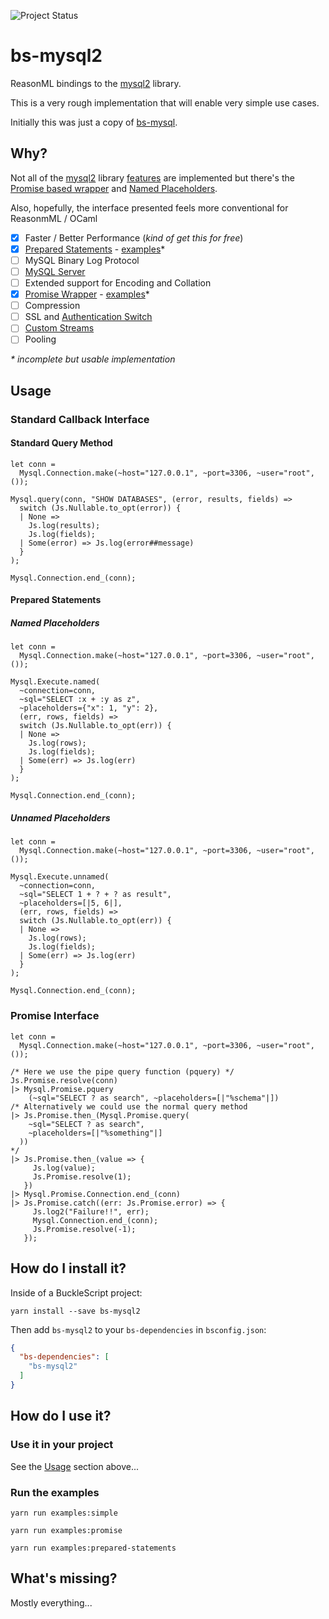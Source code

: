 ![Project Status](https://img.shields.io/badge/status-alpha-red.svg)

# bs-mysql2
ReasonML bindings to the [mysql2][mysql2] library.

This is a very rough implementation that will enable very simple use cases.

Initially this was just a copy of [bs-mysql][bs-mysql].

## Why?

Not all of the [mysql2] library [features][mysql2-features] are implemented but
there's the [Promise based wrapper](#promise-interface) and
[Named Placeholders](#named-placeholders).

Also, hopefully, the interface presented feels more conventional
for ReasonmML / OCaml


 - [x] Faster / Better Performance (_kind of get this for free_)
 - [x] [Prepared Statements][mysql2-prepared-statements] - [examples](#prepared-statements)*
 - [ ] MySQL Binary Log Protocol
 - [ ] [MySQL Server][mysql2-server]
 - [ ] Extended support for Encoding and Collation
 - [x] [Promise Wrapper][mysql2-promise] - [examples](#promise-interface)*
 - [ ] Compression
 - [ ] SSL and [Authentication Switch][mysql2-auth-switch]
 - [ ] [Custom Streams][mysql2-custom-streams]
 - [ ] Pooling

 _* incomplete but usable implementation_

## Usage

### Standard Callback Interface

#### Standard Query Method
```reason
let conn =
  Mysql.Connection.make(~host="127.0.0.1", ~port=3306, ~user="root", ());

Mysql.query(conn, "SHOW DATABASES", (error, results, fields) =>
  switch (Js.Nullable.to_opt(error)) {
  | None =>
    Js.log(results);
    Js.log(fields);
  | Some(error) => Js.log(error##message)
  }
);

Mysql.Connection.end_(conn);
```

#### Prepared Statements

##### Named Placeholders
```reason
let conn =
  Mysql.Connection.make(~host="127.0.0.1", ~port=3306, ~user="root", ());

Mysql.Execute.named(
  ~connection=conn,
  ~sql="SELECT :x + :y as z",
  ~placeholders={"x": 1, "y": 2},
  (err, rows, fields) =>
  switch (Js.Nullable.to_opt(err)) {
  | None =>
    Js.log(rows);
    Js.log(fields);
  | Some(err) => Js.log(err)
  }
);

Mysql.Connection.end_(conn);
```

##### Unnamed Placeholders
```reason
let conn =
  Mysql.Connection.make(~host="127.0.0.1", ~port=3306, ~user="root", ());

Mysql.Execute.unnamed(
  ~connection=conn,
  ~sql="SELECT 1 + ? + ? as result",
  ~placeholders=[|5, 6|],
  (err, rows, fields) =>
  switch (Js.Nullable.to_opt(err)) {
  | None =>
    Js.log(rows);
    Js.log(fields);
  | Some(err) => Js.log(err)
  }
);

Mysql.Connection.end_(conn);
```

### Promise Interface
```reason
let conn =
  Mysql.Connection.make(~host="127.0.0.1", ~port=3306, ~user="root", ());

/* Here we use the pipe query function (pquery) */
Js.Promise.resolve(conn)
|> Mysql.Promise.pquery
    (~sql="SELECT ? as search", ~placeholders=[|"%schema"|])
/* Alternatively we could use the normal query method
|> Js.Promise.then_(Mysql.Promise.query(
    ~sql="SELECT ? as search",
    ~placeholders=[|"%something"|]
  ))
*/
|> Js.Promise.then_(value => {
     Js.log(value);
     Js.Promise.resolve(1);
   })
|> Mysql.Promise.Connection.end_(conn)
|> Js.Promise.catch((err: Js.Promise.error) => {
     Js.log2("Failure!!", err);
     Mysql.Connection.end_(conn);
     Js.Promise.resolve(-1);
   });

```

## How do I install it?

Inside of a BuckleScript project:
```shell
yarn install --save bs-mysql2
```

Then add `bs-mysql2` to your `bs-dependencies` in `bsconfig.json`:
```json
{
  "bs-dependencies": [
    "bs-mysql2"
  ]
}
```

## How do I use it?

### Use it in your project
See the [Usage](#usage) section above...

### Run the examples
```shell
yarn run examples:simple
```
```shell
yarn run examples:promise
```
```shell
yarn run examples:prepared-statements
```

## What's missing?

Mostly everything...

[bs-mysql]: https://github.com/davidgomes/bs-mysql
[mysql2]: https://www.npmjs.com/package/mysql2
[mysql2-features]: https://github.com/sidorares/node-mysql2#history-and-why-mysql2
[mysql2-prepared-statements]: https://github.com/sidorares/node-mysql2/tree/master/documentation/Prepared-Statements.md
[mysql2-server]: https://github.com/sidorares/node-mysql2/tree/master/documentation/MySQL-Server.md
[mysql2-promise]: https://github.com/sidorares/node-mysql2/tree/master/documentation/Promise-Wrapper.md
[mysql2-auth-switch]: https://github.com/sidorares/node-mysql2/tree/master/documentation/Authentication-Switch.md
[mysql2-custom-streams]: https://github.com/sidorares/node-mysql2/tree/master/documentation/Extras.md

